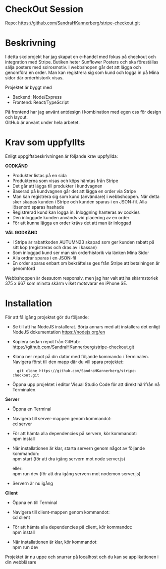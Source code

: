 # CheckOut Session

Repo: https://github.com/SandraHKannerberg/stripe-checkout.git

# Beskrivning
I detta skolprojekt har jag skapat en e-handel med fokus på checkout och integration med Stripe. Butiken heter Sunflower Posters och ska föreställas sälja posters med solrosmotiv.
I webbshopen går det att lägga och genomföra en order. Man kan registrera sig som kund och logga in på Mina sidor där orderhistorik visas. 

Projektet är byggt med </br>
- Backend: Node/Express </br>
- Frontend: React/TypeScript </br>

På frontend har jag använt antdesign i kombination med egen css för design och layout. </br>
GitHub är använt under hela arbetet.

# Krav som uppfyllts
Enligt uppgiftsbeskrivningen är följande krav uppfyllda:

**GODKÄND**
- Produkter listas på en sida
- Produkterna som visas och köps hämtas från Stripe
- Det går att lägga till produkter i kundvagnen
- Baserad på kundvagnen går det att lägga en order via Stripe
- Man kan registrera sig som kund (användare) i webbshoppen. När detta sker skapas kunden i Stripe och kunden sparas i en JSON-fil. Alla lösenord sparas hashade
- Registrerad kund kan logga in. Inloggning hanteras av cookies
- Den inloggade kunden används vid placering av en order
- För att kunna lägga en order krävs det att man är inloggad

**VÄL GODKÄND**
- I Stripe är rabattkoden AUTUMN23 skapad som ger kunden rabatt på sitt köp (registreras och dras av i kassan)
- Som inloggad kund ser man sin orderhistorik via länken Mina Sidor
- Alla ordrar sparas i en JSON-fil
- En order sparas enbart om bekräftelse ges från Stripe att betalningen är genomförd

Webbshoppen är dessutom responsiv, men jag har valt att ha skärmstorlek 375 x 667 som minsta skärm vilket motsvarar en iPhone SE.

# Installation
För att få igång projektet gör du följande:
- Se till att ha NodeJS installerat. Börja annars med att installera det enligt NodeJS dokumentation https://nodejs.org/en

- Kopiera sedan repot från GitHub: https://github.com/SandraHKannerberg/stripe-checkout.git

- Klona ner repot på din dator med följande kommando i Terminalen. Navigera först till den mapp där du vill spara projektet:  

        git clone https://github.com/SandraHKannerberg/stripe-checkout.git

- Öppna upp projektet i editor Visual Studio Code för att direkt härifrån nå Terminalen.

**Server**
- Öppna en Terminal

- Navigera till server-mappen genom kommandot:</br>
        cd server

- För att hämta alla dependencies på servern, kör kommandot:</br>
        npm install

- När installationen är klar, starta servern genom något av följande kommandon:</br>
        npm start (för att dra igång servern mot node server.js)

  eller: </br>
        npm run dev (för att dra igång servern mot nodemon server.js)

- Servern är nu igång

**Client**
- Öppna en till Terminal

- Navigera till client-mappen genom kommandot:</br>
        cd client

- För att hämta alla dependencies på client, kör kommandot:</br>
        npm install

- När installationen är klar, kör kommandot:</br>
        npm run dev

Projektet är nu uppe och snurrar på localhost och du kan se applikationen i din webbläsare
